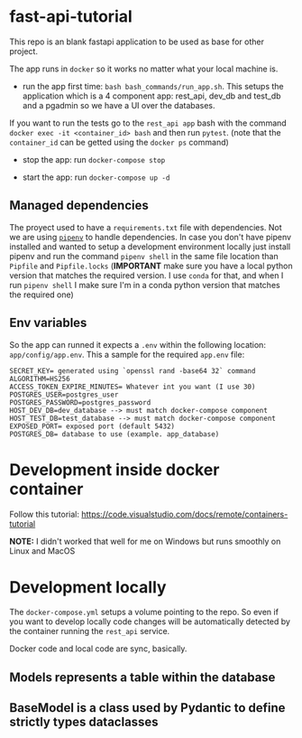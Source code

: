 # fast-api-tutorial
This repo is an blank fastapi application to be used as base for other project.

The app runs in `docker` so it works no matter what your local machine is. 

* run the app first time: `bash bash_commands/run_app.sh`. This setups the application which is a 4 component app: rest_api, dev_db and test_db and a pgadmin so we have a UI over the databases.

If you want to run the tests go to the `rest_api app` bash with the command `docker exec -it <container_id> bash` and
then run `pytest`. (note that the `container_id` can be getted using the `docker ps` command)

* stop the app: run `docker-compose stop`

* start the app: run `docker-compose up -d`

## Managed dependencies

The proyect used to have a `requirements.txt` file with dependencies. Not we are using [`pipenv`](https://pipenv.pypa.io/en/latest/) to handle dependencies. In case you don't have pipenv installed and wanted to setup a development environment locally just install pipenv and run the command `pipenv shell` in the same file location than `Pipfile` and `Pipfile.locks` (**IMPORTANT** make sure you have a local python version that matches the required version. I use `conda` for that, and when I run `pipenv shell` I make sure I'm in a conda python version that matches the required one)

## Env variables
So the app can runned it expects a `.env` within the following location: `app/config/app.env`.
This a sample for the required `app.env` file: 

```text
SECRET_KEY= generated using `openssl rand -base64 32` command
ALGORITHM=HS256
ACCESS_TOKEN_EXPIRE_MINUTES= Whatever int you want (I use 30)
POSTGRES_USER=postgres_user
POSTGRES_PASSWORD=postgres_password
HOST_DEV_DB=dev_database --> must match docker-compose component
HOST_TEST_DB=test_database --> must match docker-compose component
EXPOSED_PORT= exposed port (default 5432)
POSTGRES_DB= database to use (example. app_database)
```

# Development inside docker container
Follow this tutorial: https://code.visualstudio.com/docs/remote/containers-tutorial

**NOTE:** I didn't worked that well for me on Windows but runs smoothly on Linux and MacOS

# Development locally
The `docker-compose.yml` setups a volume pointing to the repo. So even if you want to develop
locally code changes will be automatically detected by the container running the `rest_api` service.

Docker code and local code are sync, basically.

## Models represents a table within the database
## BaseModel is a class used by Pydantic to define strictly types dataclasses